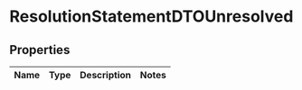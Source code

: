 

# ResolutionStatementDTOUnresolved


## Properties

| Name | Type | Description | Notes |
|------------ | ------------- | ------------- | -------------|



